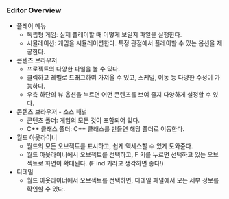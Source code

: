 ### Editor Overview

* 플레이 메뉴
  * 독립형 게임: 실제 플레이할 때 어떻게 보일지 파일을 실행한다.
  * 시뮬레이션: 게임을 시뮬레이션한다. 특정 관점에서 플레이할 수 있는 옵션을 제공한다.
* 콘텐츠 브라우저
  * 프로젝트의 다양한 파일을 볼 수 있다.
  * 클릭하고 레벨로 드래그하여 가져올 수 있고, 스케일, 이동 등  다양한 수정이 가능하다.
  * 우측 하단의 뷰 옵션을 누르면 어떤 콘텐츠를 보여 줄지 다양하게 설정할 수 있다.
* 콘텐츠 브라우저 - 소스 패널
  * 콘텐츠 폴더: 게임의 모든 것이 포함되어 있다.
  * C++ 클래스 폴더: C++ 클래스를 만들면 해당 폴더로 이동한다.
* 월드 아웃라이너
  * 월드의 모든 오브젝트를 표시하고, 쉽게 액세스할 수 있게 도와준다.
  * 월드 아웃라이너에서 오브젝트를 선택하고, F 키를 누르면 선택하고 있는 오브젝트로 화면이 확대된다. (F ind 키라고 생각하면 좋다!)
* 디테일
  * 월드 아웃라이너에서 오브젝트를 선택하면, 디테일 패널에서 모든 세부 정보를 확인할 수 있다. 